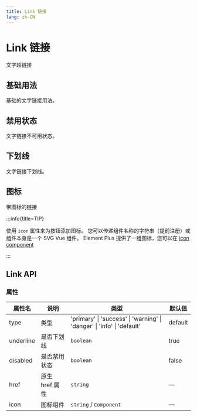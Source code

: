 ```yaml
---
title: Link 链接
lang: zh-CN
---
```


# Link 链接

文字超链接

## 基础用法

基础的文字链接用法。

<code src="./basic.tsx"></code>

## 禁用状态

文字链接不可用状态。

<code src="./disabled.tsx"></code>

## 下划线

文字链接下划线。

<code src="./underline.tsx"></code>

## 图标

带图标的链接

:::info{title=TIP}

使用 `icon` 属性来为按钮添加图标。 您可以传递组件名称的字符串（提前注册）或组件本身是一个 SVG Vue 组件。 Element Plus 提供了一组图标，您可以在 [icon component](/zh-CN/component/icon)

:::

<code src="./with-icon.tsx"></code>

## Link API

### 属性

| 属性名    | 说明           | 类型                                                                                | 默认值  |
| --------- | -------------- | ----------------------------------------------------------------------------------- | ------- |
| type      | 类型           | <Enum>'primary' \| 'success' \| 'warning' \| 'danger' \| 'info' \| 'default'</Enum> | default |
| underline | 是否下划线     | `boolean`                                                                           | true    |
| disabled  | 是否禁用状态   | `boolean`                                                                           | false   |
| href      | 原生 href 属性 | `string`                                                                            | —       |
| icon      | 图标组件       | `string` / `Component`                                                              | —       |
